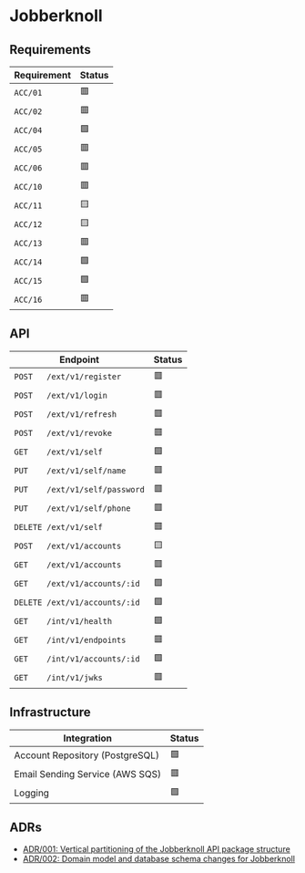 # Jobberknoll

## Requirements

| **Requirement** | **Status** |
| --------------- | ---------- |
| `ACC/01`        | 🟥         |
| `ACC/02`        | 🟥         |
| `ACC/04`        | 🟩         |
| `ACC/05`        | 🟥         |
| `ACC/06`        | 🟥         |
| `ACC/10`        | 🟥         |
| `ACC/11`        | 🟨         |
| `ACC/12`        | 🟨         |
| `ACC/13`        | 🟥         |
| `ACC/14`        | 🟩         |
| `ACC/15`        | 🟩         |
| `ACC/16`        | 🟥         |

## API

| **Endpoint**                   | **Status** |
| ------------------------------ | ---------- |
| `POST   /ext/v1/register`      | 🟥         |
| `POST   /ext/v1/login`         | 🟥         |
| `POST   /ext/v1/refresh`       | 🟥         |
| `POST   /ext/v1/revoke`        | 🟥         |
| `GET    /ext/v1/self`          | 🟩         |
| `PUT    /ext/v1/self/name`     | 🟥         |
| `PUT    /ext/v1/self/password` | 🟥         |
| `PUT    /ext/v1/self/phone`    | 🟥         |
| `DELETE /ext/v1/self`          | 🟥         |
| `POST   /ext/v1/accounts`      | 🟨         |
| `GET    /ext/v1/accounts`      | 🟥         |
| `GET    /ext/v1/accounts/:id`  | 🟩         |
| `DELETE /ext/v1/accounts/:id`  | 🟩         |
| `GET    /int/v1/health`        | 🟩         |
| `GET    /int/v1/endpoints`     | 🟥         |
| `GET    /int/v1/accounts/:id`  | 🟩         |
| `GET    /int/v1/jwks`          | 🟥         |

## Infrastructure

| **Integration**                 | **Status** |
| ------------------------------- | ---------- |
| Account Repository (PostgreSQL) | 🟩         |
| Email Sending Service (AWS SQS) | 🟥         |
| Logging                         | 🟩         |

## ADRs

- [ADR/001: Vertical partitioning of the Jobberknoll API package structure](../../documentation/adrs/001-jobberknoll-api-structure.md)
- [ADR/002: Domain model and database schema changes for Jobberknoll](../../documentation/adrs/002-jobberknoll-domain-model.md)
